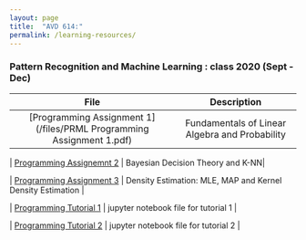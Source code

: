 ```yaml
---
layout: page
title:  "AVD 614:"
permalink: /learning-resources/
---
```

### Pattern Recognition and Machine Learning : class 2020 (Sept - Dec)

| File | Description   |
| :-----------: | :-------------: |
| [Programming Assignment 1](/files/PRML Programming Assignment 1.pdf) | Fundamentals of Linear Algebra and Probability |

| [Programming Assignemnt 2](/files/PRML_Programming_asst_2.pdf) | Bayesian Decision Theory and K-NN|

| [Programming Assignment 3](/files/PRML_Programming_asst_3.pdf) | Density Estimation: MLE, MAP and Kernel Density Estimation |

| [Programming Tutorial 1](https://www.dropbox.com/s/42ep20qd2ayeozt/Prog_Asst_1_tutorial.ipynb?dl=0) | jupyter notebook file for tutorial 1 |

| [Programming Tutorial 2](https://www.dropbox.com/s/10wwpymcahalcxp/Programming%20assignment%202_tutorial.ipynb?dl=0) | jupyter notebook file for tutorial 2 |

